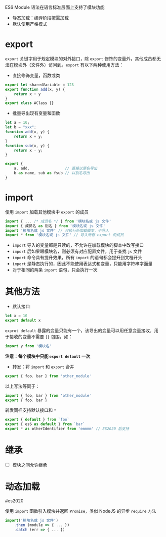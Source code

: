 ES6 Module 语法在语言标准层面上支持了模块功能
- 静态加载：编译阶段按需加载
- 默认使用严格模式

# export

`export` 关键字用于规定模块的对外接口，除 `export` 修饰的变量外，其他成员都无法在模块外（文件外）访问到。`export` 有以下两种使用方法：

- 直接修饰变量，函数或类
```javascript
export let sharedVariable = 123
export function add(x, y) {
	return x + y
}
export class AClass {}
```

- 批量导出现有变量和函数
```javascript
let a = 10;
let b = "xxx";
function add(x, y) {
	return x + y;
}
function sub(x, y) {
	return x - y;
}

export {
	a, add,                // 直接以原名导出
	b as name, sub as fsub // 以别名导出
}
```

# import

使用 `import` 加载其他模块中 `export` 的成员

```javascript
import { ... /* 成员名 */ } from '模块名或 js 文件'
import { 成员名 as 别名 } from '模块名或 js 文件'
import '模块名或 js 文件' // 只执行所加载脚本，不导入
import * from '模块名或 js 文件' // 导入所有 export 的成员
```

- `import` 导入的变量都是只读的，不允许在加载模块的脚本中改写接口
- `import` 后如果跟模块名，则必须有对应配置文件，用于查找 `js` 文件
- `import` 命令具有提升效果，所有 `import` 的语句都会提升到文档开头
- `import` 是静态执行的，因此不能使用表达式和变量，只能用字符串字面量
- 对于相同的两条 `import` 语句，只会执行一次

# 其他方法

- 默认接口

```javascript
let x = 10
export default x 
```

`exprot default` 暴露的变量只能有一个，该导出的变量可以用任意变量接收，用于接收的变量不需要 `{}` 包围，如：

```javascript
import y from '模块名'
```

**注意：每个模块中只能 `export default` 一次**

- 转发：将 `import` 和 `export` 合并

```javascript
export { foo, bar } from 'other_module'
```

以上写法等同于：

```javascript
import { foo, bar } from 'other_module'
export { foo, bar }
```

转发同样支持默认接口和 `*`

```javascript
export { default } from `foo`
export { es6 as default } from `bar`
export * as otherIdentifier from 'emmmm' // ES2020 后支持
```

# 继承

- [ ] 模块之间允许继承

# 动态加载
#es2020

使用 `import` 函数引入模块并返回 `Promise`，类似 NodeJS 的异步 `require` 方法

```javascript
import('模块名或 js 文件')
	.then (module => { ... })
	.catch (err => { ... })
```


